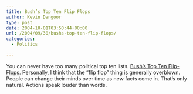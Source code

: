 ```yaml
---
title: Bush’s Top Ten Flip Flops
author: Kevin Dangoor
type: post
date: 2004-10-01T03:50:44+00:00
url: /2004/09/30/bushs-top-ten-flip-flops/
categories:
  - Politics

---
```

You can never have too many political top ten lists. [Bush&#8217;s Top Ten Flip-Flops][1]. Personally, I think that the &#8220;flip flop&#8221; thing is generally overblown. People can change their minds over time as new facts come in. That&#8217;s only natural. Actions speak louder than words.

 [1]: http://www.cbsnews.com/stories/2004/09/28/politics/main646142.shtml "CBS News | Bush's Top Ten Flip-Flops | September 30, 2004 04:28:06"